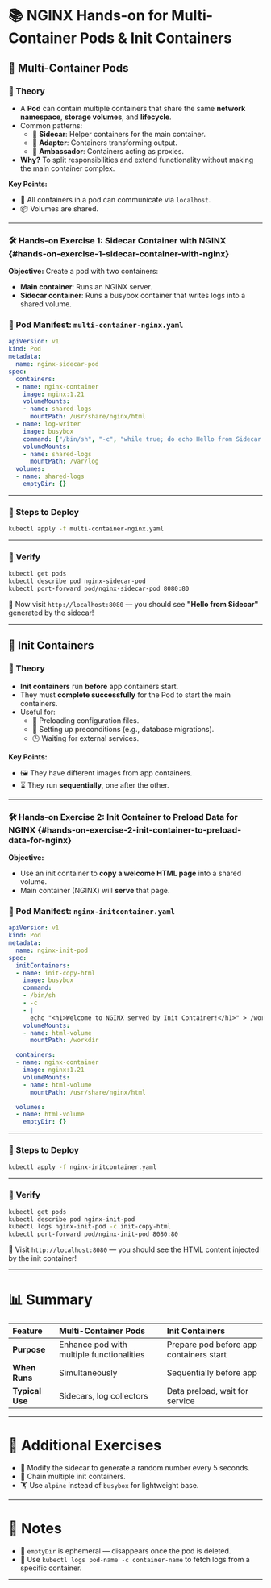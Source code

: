# 📚 NGINX Hands-on for Multi-Container Pods & Init Containers

## 🚀 Multi-Container Pods

### 🧠 Theory 

- A **Pod** can contain multiple containers that share the same **network namespace**, **storage volumes**, and **lifecycle**.
- Common patterns:
  - 🔹 **Sidecar**: Helper containers for the main container.
  - 🔹 **Adapter**: Containers transforming output.
  - 🔹 **Ambassador**: Containers acting as proxies.
- **Why?** To split responsibilities and extend functionality without making the main container complex.

**Key Points:**
- 📡 All containers in a pod can communicate via `localhost`.
- 📦 Volumes are shared.

---

### 🛠️ Hands-on Exercise 1: Sidecar Container with NGINX {#hands-on-exercise-1-sidecar-container-with-nginx}

**Objective:** Create a pod with two containers:
- **Main container**: Runs an NGINX server.
- **Sidecar container**: Runs a busybox container that writes logs into a shared volume.

### 📄 Pod Manifest: `multi-container-nginx.yaml`

```yaml
apiVersion: v1
kind: Pod
metadata:
  name: nginx-sidecar-pod
spec:
  containers:
  - name: nginx-container
    image: nginx:1.21
    volumeMounts:
    - name: shared-logs
      mountPath: /usr/share/nginx/html
  - name: log-writer
    image: busybox
    command: ["/bin/sh", "-c", "while true; do echo Hello from Sidecar > /var/log/index.html; sleep 5; done"]
    volumeMounts:
    - name: shared-logs
      mountPath: /var/log
  volumes:
  - name: shared-logs
    emptyDir: {}
```

---

### 🚀 Steps to Deploy

```bash
kubectl apply -f multi-container-nginx.yaml
```

---

### 🔎 Verify

```bash
kubectl get pods
kubectl describe pod nginx-sidecar-pod
kubectl port-forward pod/nginx-sidecar-pod 8080:80
```

🔗 Now visit `http://localhost:8080` — you should see **"Hello from Sidecar"** generated by the sidecar!

---

## 🚀 Init Containers

### 🧠 Theory 

- **Init containers** run **before** app containers start.
- They must **complete successfully** for the Pod to start the main containers.
- Useful for:
  - 📁 Preloading configuration files.
  - 🔧 Setting up preconditions (e.g., database migrations).
  - 🕒 Waiting for external services.

**Key Points:**
- 🖼️ They have different images from app containers.
- ⏳ They run **sequentially**, one after the other.

---

### 🛠️ Hands-on Exercise 2: Init Container to Preload Data for NGINX {#hands-on-exercise-2-init-container-to-preload-data-for-nginx}

**Objective:**
- Use an init container to **copy a welcome HTML page** into a shared volume.
- Main container (NGINX) will **serve** that page.

### 📄 Pod Manifest: `nginx-initcontainer.yaml`

```yaml
apiVersion: v1
kind: Pod
metadata:
  name: nginx-init-pod
spec:
  initContainers:
  - name: init-copy-html
    image: busybox
    command:
    - /bin/sh
    - -c
    - |
      echo "<h1>Welcome to NGINX served by Init Container!</h1>" > /workdir/index.html
    volumeMounts:
    - name: html-volume
      mountPath: /workdir

  containers:
  - name: nginx-container
    image: nginx:1.21
    volumeMounts:
    - name: html-volume
      mountPath: /usr/share/nginx/html

  volumes:
  - name: html-volume
    emptyDir: {}
```

---

### 🚀 Steps to Deploy

```bash
kubectl apply -f nginx-initcontainer.yaml
```

---

### 🔎 Verify

```bash
kubectl get pods
kubectl describe pod nginx-init-pod
kubectl logs nginx-init-pod -c init-copy-html
kubectl port-forward pod/nginx-init-pod 8080:80
```

🔗 Visit `http://localhost:8080` — you should see the HTML content injected by the init container!

---

# 📊 Summary

| Feature | Multi-Container Pods | Init Containers |
| :------ | :------------------- | :-------------- |
| **Purpose** | Enhance pod with multiple functionalities | Prepare pod before app containers start |
| **When Runs** | Simultaneously | Sequentially before app |
| **Typical Use** | Sidecars, log collectors | Data preload, wait for service |

---

# 🎯 Additional Exercises

- 🔢 Modify the sidecar to generate a random number every 5 seconds.
- 🔗 Chain multiple init containers.
- 🏋️ Use `alpine` instead of `busybox` for lightweight base.

---

# 📝 Notes

- 🧹 `emptyDir` is ephemeral — disappears once the pod is deleted.
- 📜 Use `kubectl logs pod-name -c container-name` to fetch logs from a specific container.

---

